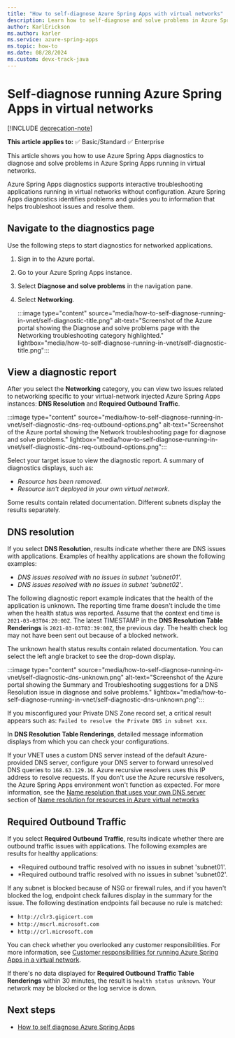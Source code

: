 ```yaml
---
title: "How to self-diagnose Azure Spring Apps with virtual networks"
description: Learn how to self-diagnose and solve problems in Azure Spring Apps running in virtual networks.
author: KarlErickson
ms.author: karler
ms.service: azure-spring-apps
ms.topic: how-to
ms.date: 08/28/2024
ms.custom: devx-track-java
---
```


# Self-diagnose running Azure Spring Apps in virtual networks

[!INCLUDE [deprecation-note](../includes/deprecation-note.md)]

**This article applies to:** ✅ Basic/Standard ✅ Enterprise

This article shows you how to use Azure Spring Apps diagnostics to diagnose and solve problems in Azure Spring Apps running in virtual networks.

Azure Spring Apps diagnostics supports interactive troubleshooting applications running in virtual networks without configuration. Azure Spring Apps diagnostics identifies problems and guides you to information that helps troubleshoot issues and resolve them.

## Navigate to the diagnostics page

Use the following steps to start diagnostics for networked applications.

1. Sign in to the Azure portal.
1. Go to your Azure Spring Apps instance.
1. Select **Diagnose and solve problems** in the navigation pane.
1. Select **Networking**.

   :::image type="content" source="media/how-to-self-diagnose-running-in-vnet/self-diagnostic-title.png" alt-text="Screenshot of the Azure portal showing the Diagnose and solve problems page with the Networking troubleshooting category highlighted." lightbox="media/how-to-self-diagnose-running-in-vnet/self-diagnostic-title.png":::

## View a diagnostic report

After you select the **Networking** category, you can view two issues related to networking specific to your virtual-network injected Azure Spring Apps instances: **DNS Resolution** and **Required Outbound Traffic**.

   :::image type="content" source="media/how-to-self-diagnose-running-in-vnet/self-diagnostic-dns-req-outbound-options.png" alt-text="Screenshot of the Azure portal showing the Network troubleshooting page for diagnose and solve problems." lightbox="media/how-to-self-diagnose-running-in-vnet/self-diagnostic-dns-req-outbound-options.png":::

Select your target issue to view the diagnostic report. A summary of diagnostics displays, such as:

* *Resource has been removed.*
* *Resource isn't deployed in your own virtual network*.

Some results contain related documentation. Different subnets display the results separately.

## DNS resolution

If you select **DNS Resolution**, results indicate whether there are DNS issues with applications. Examples of healthy applications are shown the following examples:

* *DNS issues resolved with no issues in subnet 'subnet01'*.
* *DNS issues resolved with no issues in subnet 'subnet02'*.

The following diagnostic report example indicates that the health of the application is unknown. The reporting time frame doesn't include the time when the health status was reported. Assume that the context end time is `2021-03-03T04:20:00Z`. The latest TIMESTAMP in the **DNS Resolution Table Renderings** is `2021-03-03T03:39:00Z`, the previous day. The health check log may not have been sent out because of a blocked network.

The unknown health status results contain related documentation. You can select the left angle bracket to see the drop-down display.

:::image type="content" source="media/how-to-self-diagnose-running-in-vnet/self-diagnostic-dns-unknown.png" alt-text="Screenshot of the Azure portal showing the Summary and Troubleshooting suggestions for a DNS Resolution issue in diagnose and solve problems." lightbox="media/how-to-self-diagnose-running-in-vnet/self-diagnostic-dns-unknown.png":::

If you misconfigured your Private DNS Zone record set, a critical result appears such as: `Failed to resolve the Private DNS in subnet xxx`.

In **DNS Resolution Table Renderings**, detailed message information displays from which you can check your configurations.

If your VNET uses a custom DNS server instead of the default Azure-provided DNS server, configure your DNS server to forward unresolved DNS queries to `168.63.129.16`. Azure recursive resolvers uses this IP address to resolve requests. If you don't use the Azure recursive resolvers, the Azure Spring Apps environment won't function as expected. For more information, see the [Name resolution that uses your own DNS server](../../virtual-network/virtual-networks-name-resolution-for-vms-and-role-instances.md#name-resolution-that-uses-your-own-dns-server) section of [Name resolution for resources in Azure virtual networks](../../virtual-network/virtual-networks-name-resolution-for-vms-and-role-instances.md)

## Required Outbound Traffic

If you select **Required Outbound Traffic**, results indicate whether there are outbound traffic issues with applications. The following examples are results for healthy applications:

* *Required outbound traffic resolved with no issues in subnet 'subnet01'.
* *Required outbound traffic resolved with no issues in subnet 'subnet02'.

If any subnet is blocked because of NSG or firewall rules, and if you haven't blocked the log, endpoint check failures display in the summary for the issue. The following destination endpoints fail because no rule is matched:

* `http://clr3.gigicert.com`
* `http://mscrl.microsoft.com`
* `http://crl.microsoft.com`

You can check whether you overlooked any customer responsibilities. For more information, see [Customer responsibilities for running Azure Spring Apps in a virtual network](./vnet-customer-responsibilities.md).

If there's no data displayed for **Required Outbound Traffic Table Renderings** within 30 minutes, the result is `health status unknown`.
Your network may be blocked or the log service is down.

## Next steps

* [How to self diagnose Azure Spring Apps](./how-to-self-diagnose-solve.md)
